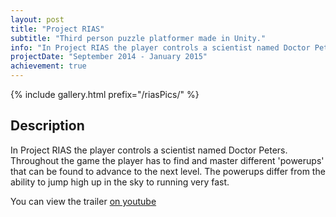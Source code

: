 ```yaml
---
layout: post
title: "Project RIAS"
subtitle: "Third person puzzle platformer made in Unity."
info: "In Project RIAS the player controls a scientist named Doctor Peters. Throughout the game the player has to find and master different 'powerups' that can be found to advance to the next level. The powerups differ from the ability to jump high up in the sky to running very fast."
projectDate: "September 2014 - January 2015"
achievement: true
---
```

{% include gallery.html prefix="/riasPics/" %}
## Description
In Project RIAS the player controls a scientist named Doctor Peters. Throughout the game the player has to find and master different 'powerups' that can be found to advance to the next level. The powerups differ from the ability to jump high up in the sky to running very fast.

You can view the trailer [on youtube](https://www.youtube.com/watch?v=SlPOuWNxR3o)